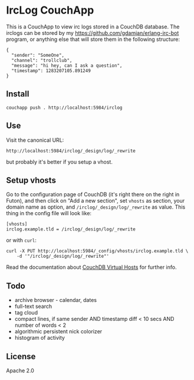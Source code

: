 # IrcLog CouchApp

This is a CouchApp to view irc logs stored in a CouchDB database. The irclogs can be stored by my https://github.com/gdamjan/erlang-irc-bot program, or anything else that will store them in the following structure:


    {
      "sender": "SomeOne",
      "channel": "trollclub",
      "message": "hi hey, can I ask a question",
      "timestamp": 1283207105.891249
    }


## Install

    couchapp push . http://localhost:5984/irclog

## Use

Visit the canonical URL:

    http://localhost:5984/irclog/_design/log/_rewrite

but probably it's better if you setup a vhost.

## Setup vhosts

Go to the configuration page of CouchDB (it's right there on the right in Futon), and then click on "Add a new section", set `vhosts` as section, your domain name as option, and `/irclog/_design/log/_rewrite` as value. This thing in the config file will look like:

    [vhosts]
    irclog.example.tld = /irclog/_design/log/_rewrite

or with `curl`:

    curl -X PUT http://localhost:5984/_config/vhosts/irclog.example.tld \
        -d '"/irclog/_design/log/_rewrite"'


Read the documentation about [CouchDB Virtual Hosts](http://wiki.apache.org/couchdb/Virtual_Hosts) for
further info.


## Todo

* archive browser - calendar, dates
* full-text search
* tag cloud
* compact lines, if same sender AND timestamp diff < 10 secs AND number of words < 2
* algorithmic persistent nick colorizer
* histogram of activity

## License

Apache 2.0
